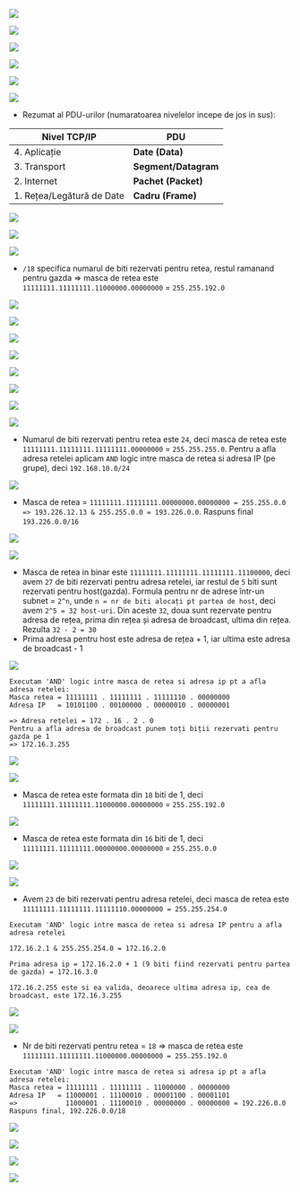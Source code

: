 ![](../Images/T3Ex1.png)

![](../Images/T3Ex2.png)

![](../Images/T3Ex3.png)

![](../Images/T3Ex4.png)

![](../Images/T3Ex5.png)

![](../Images/T3Ex6.png)
-  Rezumat al PDU-urilor (numaratoarea nivelelor incepe de jos in sus):

| **Nivel TCP/IP**       | **PDU**              |
| ---------------------- | -------------------- |
| 4. Aplicație              | **Date (Data)**      |
| 3. Transport              | **Segment/Datagram** |
| 2. Internet               | **Pachet (Packet)**  |
| 1. Rețea/Legătură de Date | **Cadru (Frame)**    |

![](../Images/T3Ex7.png)

![](../Images/T3Ex8.png)

![](../Images/T3Ex10.png)
- ``/18`` specifica numarul de biti rezervati pentru retea, restul ramanand pentru gazda => masca de retea este ``11111111.11111111.11000000.00000000`` = ``255.255.192.0``

![](../Images/T3Ex11.png)

![](../Images/T3Ex12.png)

![](../Images/T3Ex13.png)

![](../Images/T3Ex14.png)

![](../Images/T3Ex15.png)

![](../Images/T3Ex16.png)

![](../Images/T3Ex17.png)

![](../Images/T3Ex18.png)
- Numarul de biti rezervati pentru retea este ``24``, deci masca de retea este ``11111111.11111111.11111111.00000000`` = ``255.255.255.0``. Pentru a afla adresa retelei aplicam ``AND`` logic intre masca de retea si adresa IP (pe grupe), deci ``192.168.10.0/24``

![](../Images/T3Ex19.png)

- Masca de retea = ``11111111.11111111.00000000.00000000 = 255.255.0.0 => 193.226.12.13 & 255.255.0.0 = 193.226.0.0``. Raspuns final ``193.226.0.0/16``

![](../Images/T3Ex20.png)

![](../Images/T3Ex21.png)
- Masca de retea in binar este ``11111111.11111111.11111111.11100000``, deci avem ``27`` de biti rezervati pentru adresa retelei, iar restul de ``5`` biti sunt rezervati pentru host(gazda). Formula pentru nr de adrese într-un subnet = ``2^n``, unde ``n = nr de biti alocați pt partea de host``, deci avem ``2^5 = 32 host-uri``. Din aceste ``32``, doua sunt rezervate pentru adresa de rețea, prima din rețea și adresa de broadcast, ultima din rețea.  Rezulta ``32 - 2 = 30``
- Prima adresa pentru host este adresa de rețea + 1, iar ultima este adresa de broadcast - 1

![](../Images/T3Ex22.png)
```
Executam 'AND' logic intre masca de retea si adresa ip pt a afla adresa retelei:
Masca retea = 11111111 . 11111111 . 11111110 . 00000000 
Adresa IP   = 10101100 . 00100000 . 00000010 . 00000001 

=> Adresa rețelei = 172 . 16 . 2 . 0 
Pentru a afla adresa de broadcast punem toți biții rezervati pentru gazda pe 1
=> 172.16.3.255
```

![](../Images/T3Ex23.png)

![](../Images/T3Ex24.png)
- Masca de retea este formata din ``18`` biti de 1, deci ``11111111.11111111.11000000.00000000`` = ``255.255.192.0``

![](../Images/T3Ex25.png)
- Masca de retea este formata din ``16`` biti de 1, deci ``11111111.11111111.00000000.00000000`` = ``255.255.0.0``

![](../Images/T3Ex26.png)

![](../Images/T3Ex27.png)

- Avem ``23`` de biti rezervati pentru adresa retelei, deci masca de retea este ``11111111.11111111.11111110.00000000 = 255.255.254.0``
```
Executam 'AND' logic intre masca de retea si adresa IP pentru a afla adresa retelei

172.16.2.1 & 255.255.254.0 = 172.16.2.0

Prima adresa ip = 172.16.2.0 + 1 (9 biti fiind rezervati pentru partea de gazda) = 172.16.3.0

172.16.2.255 este si ea valida, deoarece ultima adresa ip, cea de broadcast, este 172.16.3.255

```


![](../Images/T3Ex28.png)

![](../Images/T3Ex29.png)
- Nr de biti rezervati pentru retea = ``18`` => masca de retea este ``11111111.11111111.11000000.00000000 = 255.255.192.0``
```
Executam 'AND' logic intre masca de retea si adresa ip pt a afla adresa retelei:
Masca retea = 11111111 . 11111111 . 11000000 . 00000000 
Adresa IP   = 11000001 . 11100010 . 00001100 . 00001101 
=>            11000001 . 11100010 . 00000000 . 00000000 = 192.226.0.0
Raspuns final, 192.226.0.0/18
```

![](../Images/T3Ex33.png)

![](../Images/T3Ex30.png)

![](../Images/T3Ex31.png)

![](../Images/T3Ex32.png)
